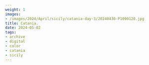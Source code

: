 ```yaml
---
weight: 1
images:
- /images/2024/April/sicily/catania-day-3/20240430-P1090120.jpg
title: Catania.
date: 2024-05-02
tags:
- archive
- digital
- color
- catania
- sicily
---
```


